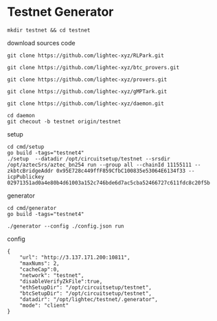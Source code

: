 # Testnet Generator

    mkdir testnet && cd testnet

download sources code

    git clone https://github.com/lightec-xyz/RLPark.git 

    git clone https://github.com/lightec-xyz/btc_provers.git 

    git clone https://github.com/lightec-xyz/provers.git

    git clone https://github.com/lightec-xyz/gMPTark.git 

    git clone https://github.com/lightec-xyz/daemon.git

    cd daemon
    git checout -b testnet origin/testnet


setup

    cd cmd/setup
    go build -tags="testnet4"
    ./setup  --datadir /opt/circuitsetup/testnet --srsdir /opt/aztecSrs/aztec_bn254 run --group all --chainId 11155111 --zkbtcBridgeAddr 0x95E728c449ffF859CfbC100835e53064E6134f33 --icpPublickey 02971351ad0a4e80b4d61003a152c746bde6d7ac5cba52466727c611fdc8c20f5b 

generator

    cd cmd/generator
    go build -tags="testnet4"
    
    ./generator --config ./config.json run

 config
 
    {
        "url": "http://3.137.171.200:10811",
        "maxNums": 2,
        "cacheCap":0,
        "network": "testnet",
        "disableVerifyZkFile":true,
        "ethSetupDir": "/opt/circuitsetup/testnet",
        "btcSetupDir": "/opt/circuitsetup/testnet",
        "datadir": "/opt/lightec/testnet/.generator",
        "mode": "client"
    }


